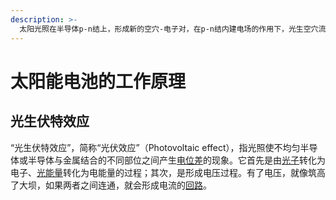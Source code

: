 ```yaml
---
description: >-
  太阳光照在半导体p-n结上，形成新的空穴-电子对，在p-n结内建电场的作用下，光生空穴流向p区，光生电子流向n区，接通电路后就产生电流。这就是光电效应（或称光生伏特效应）太阳能电池的工作原理。
---
```


# 太阳能电池的工作原理

## 光生伏特效应

“光生伏特效应”，简称“光伏效应”（Photovoltaic effect），指光照使不均匀半导体或半导体与金属结合的不同部位之间产生[电位差](https://baike.baidu.com/item/%E7%94%B5%E4%BD%8D%E5%B7%AE/10255235?fromModule=lemma\_inlink)的现象。它首先是由[光子](https://baike.baidu.com/item/%E5%85%89%E5%AD%90/242675?fromModule=lemma\_inlink)转化为电子、[光能量](https://baike.baidu.com/item/%E5%85%89%E8%83%BD%E9%87%8F/9759708?fromModule=lemma\_inlink)转化为电能量的过程；其次，是形成电压过程。有了电压，就像筑高了大坝，如果两者之间连通，就会形成电流的[回路](https://baike.baidu.com/item/%E5%9B%9E%E8%B7%AF/35792?fromModule=lemma\_inlink)。
